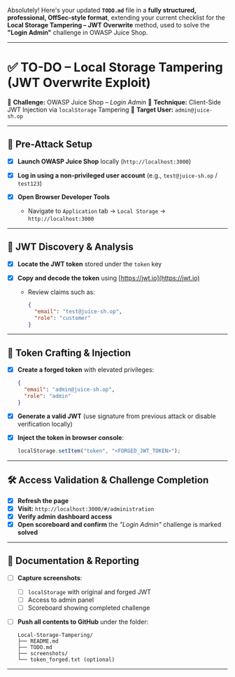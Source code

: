 Absolutely! Here's your updated **`TODO.md`** file in a **fully structured, professional, OffSec-style format**, extending your current checklist for the **Local Storage Tampering – JWT Overwrite** method, used to solve the **"Login Admin"** challenge in OWASP Juice Shop.

---

# ✅ TO-DO – Local Storage Tampering (JWT Overwrite Exploit)

🎯 **Challenge:** OWASP Juice Shop – *Login Admin*
🔐 **Technique:** Client-Side JWT Injection via `localStorage` Tampering
👤 **Target User:** `admin@juice-sh.op`

---

## 🚧 Pre-Attack Setup

* [x] **Launch OWASP Juice Shop** locally (`http://localhost:3000`)
* [x] **Log in using a non-privileged user account** (e.g., `test@juice-sh.op` / `test123`)
* [x] **Open Browser Developer Tools**

  * Navigate to `Application` tab → `Local Storage` → `http://localhost:3000`

---

## 🧠 JWT Discovery & Analysis

* [x] **Locate the JWT token** stored under the `token` key
* [x] **Copy and decode the token** using [https://jwt.io](https://jwt.io)

  * Review claims such as:

    ```json
    {
      "email": "test@juice-sh.op",
      "role": "customer"
    }
    ```

---

## 🔧 Token Crafting & Injection

* [x] **Create a forged token** with elevated privileges:

  ```json
  {
    "email": "admin@juice-sh.op",
    "role": "admin"
  }
  ```
* [x] **Generate a valid JWT** (use signature from previous attack or disable verification locally)
* [x] **Inject the token in browser console**:

  ```js
  localStorage.setItem("token", "<FORGED_JWT_TOKEN>");
  ```

---

## 🛠️ Access Validation & Challenge Completion

* [x] **Refresh the page**
* [x] **Visit:** `http://localhost:3000/#/administration`
* [x] **Verify admin dashboard access**
* [x] **Open scoreboard and confirm** the *"Login Admin"* challenge is marked **solved**

---

## 📸 Documentation & Reporting

* [ ] **Capture screenshots**:

  * [ ] `localStorage` with original and forged JWT
  * [ ] Access to admin panel
  * [ ] Scoreboard showing completed challenge

* [ ] **Push all contents to GitHub** under the folder:

  ```
  Local-Storage-Tampering/
  ├── README.md
  ├── TODO.md
  ├── screenshots/
  └── token_forged.txt (optional)
  ```

---

